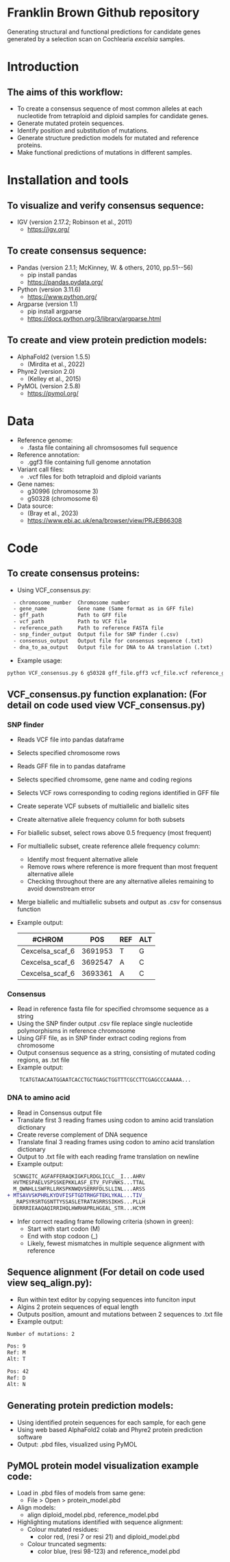 # Franklin Brown Github repository
Generating structural and functional predictions for candidate genes generated by a selection scan on Cochlearia *excelsia* samples.

# Introduction
## The aims of this workflow:
- To create a consensus sequence of most common alleles at each nucleotide from tetraploid and diploid samples for candidate genes.
- Generate mutated protein sequences.
- Identify position and substitution of mutations.
- Generate structure prediction models for mutated and reference proteins.
- Make functional predictions of mutations in different samples.

# Installation and tools

## To visualize and verify consensus sequence:
- IGV (version 2.17.2; Robinson et al., 2011)
  - https://igv.org/
 
## To create consensus sequence:
- Pandas (version 2.1.1; McKinney, W. & others, 2010, pp.51--56)
  - pip install pandas
  - https://pandas.pydata.org/
- Python (version 3.11.6)
  - https://www.python.org/
- Argparse (version 1.1)
  - pip install argparse
  - https://docs.python.org/3/library/argparse.html
 
## To create and view protein prediction models:
- AlphaFold2 (version 1.5.5)
  - (Mirdita et al., 2022)
- Phyre2 (version 2.0)
  - (Kelley et al., 2015)
- PyMOL (version 2.5.8)
  - https://pymol.org/

# Data
- Reference genome:
  - .fasta file containing all chromsosomes full sequence
- Reference annotation:
  - .ggf3 file containing full genome annotation
- Variant call files:
  - .vcf files for both tetraploid and diploid variants
- Gene names:
  - g30996 (chromosome 3)
  - g50328 (chromosome 6)
- Data source:
  - (Bray et al., 2023)
  - https://www.ebi.ac.uk/ena/browser/view/PRJEB66308
 
# Code
## To create consensus proteins:
- Using VCF_consensus.py:
```diff
  - chromosome_number  Chromosome number
  - gene_name          Gene name (Same format as in GFF file)
  - gff_path           Path to GFF file
  - vcf_path           Path to VCF file
  - reference_path     Path to reference FASTA file
  - snp_finder_output  Output file for SNP finder (.csv)
  - consensus_output   Output file for consensus sequence (.txt)
  - dna_to_aa_output   Output file for DNA to AA translation (.txt)
```
- Example usage:
```diff
python VCF_consensus.py 6 g50328 gff_file.gff3 vcf_file.vcf reference_genome.fasta snps_out.csv consensus_out.txt translation_out.txt
 ```
## VCF_consensus.py function explanation: (For detail on code used view VCF_consensus.py)
### SNP finder
  - Reads VCF file into pandas dataframe
  - Selects specified chromosome rows
  - Reads GFF file in to pandas dataframe
  - Selects specified chromsome, gene name and coding regions
  - Selects VCF rows corresponding to coding regions identified in GFF file
  - Create seperate VCF subsets of multiallelic and biallelic sites
  - Create alternative allele frequency column for both subsets
  - For biallelic subset, select rows above 0.5 frequency (most frequent)
  - For multiallelic subset, create reference allele frequency column:
    - Identify most frequent alternative allele
    - Remove rows where reference is more frequent than most frequent alternative allele
    - Checking throughout there are any alternative alleles remaining to avoid downstream error
  - Merge biallelic and multiallelic subsets and output as .csv for consensus function

  - Example output:

    | #CHROM | POS | REF | ALT |
    |--------|-----|-----|-----|
    | Cexcelsa_scaf_6 | 3691953 | T | G |
    | Cexcelsa_scaf_6 | 3692547 | A | C |
    | Cexcelsa_scaf_6 | 3693361 | A | C |
### Consensus
  - Read in reference fasta file for specified chromsome sequence as a string
  - Using the SNP finder output .csv file replace single nucleotide polymorphisms in reference chromosome
  - Using GFF file, as in SNP finder extract coding regions from chromosome
  - Output consensus sequence as a string, consisting of mutated coding regions, as .txt file
  - Example output:
```diff
    TCATGTAACAATGGAATCACCTGCTGAGCTGGTTTCGCCTTCGAGCCCAAAAA...
```
### DNA to amino acid
  - Read in Consensus output file
  - Translate first 3 reading frames using codon to amino acid translation dictionary
  - Create reverse complement of DNA sequence
  - Translate final 3 reading frames using codon to amino acid translation dictionary
  - Output to .txt file with each reading frame translation on newline
  - Example output:
```diff
  SCNNGITC_AGFAFFERAQKIGKFLRDGLICLC__I...AHRV
  HVTMESPAELVSPSSKEPKKLASF_ETV_FVFVNKS...TTAL
  M_QWNHLLSWFRLLRKSPKNWQVSERRFDLSLLINL...ARSS
+ MTSAVVSKPHRLKYDVFISFTGDTRHGFTEKLYKAL...TIV_
  _RAPSYRSRTGSNTTYSSASLETRATASRRSSIKHS...PLLH
  DERRRIEAAQAQIRRIHQLHWRHAPRLHGEAL_STR...HCYM
```
  - Infer correct reading frame following criteria (shown in green):
    - Start with start codon (M)
    - End with stop codoon (_)
    - Likely, fewest mismatches in multiple sequence alignment with reference
   
## Sequence alignment (For detail on code used view seq_align.py):
  - Run within text editor by copying sequences into funciton input
  - Algins 2 protein sequences of equal length
  - Outputs position, amount and mutations between 2 sequences to .txt file
  - Example output:
```diff
Number of mutations: 2

Pos: 9
Ref: M
Alt: T

Pos: 42
Ref: D
Alt: N
```
## Generating protein prediction models:
  - Using identified protein sequences for each sample, for each gene
  - Using web based AlphaFold2 colab and Phyre2 protein prediction software
  - Output: .pbd files, visualized using PyMOL

## PyMOL protein model visualization example code:
  - Load in .pbd files of models from same gene:
    - File > Open > protein_model.pbd
  - Align models:
    - align diploid_model.pbd, reference_model.pbd
  - Highlighting mutations identified with sequence alignment:
    - Colour mutated residues:
      - color red, (resi 7 or resi 21) and diploid_model.pbd
    - Colour truncated segments:
      - color blue, (resi 98-123) and reference_model.pbd








